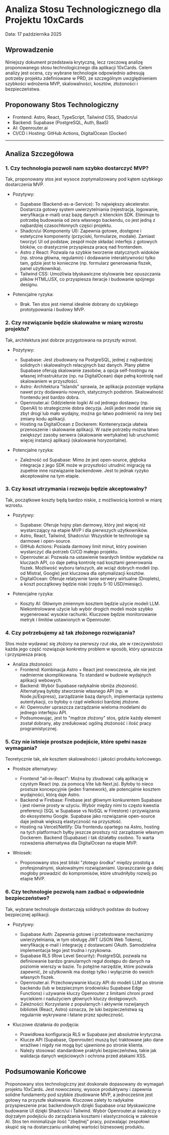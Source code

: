 # Analiza Stosu Technologicznego dla Projektu 10xCards

Data: 17 października 2025

## Wprowadzenie
Niniejszy dokument przedstawia krytyczną, lecz rzeczową analizę proponowanego stosu technologicznego dla aplikacji 10xCards. Celem analizy jest ocena, czy wybrane technologie odpowiednio adresują potrzeby projektu zdefiniowane w PRD, ze szczególnym uwzględnieniem szybkości wdrożenia MVP, skalowalności, kosztów, złożoności i bezpieczeństwa.

## Proponowany Stos Technologiczny
- Frontend: Astro, React, TypeScript, Tailwind CSS, Shadcn/ui
- Backend: Supabase (PostgreSQL, Auth, BaaS)
- AI: Openrouter.ai
- CI/CD i Hosting: GitHub Actions, DigitalOcean (Docker)

---

## Analiza Szczegółowa

### 1. Czy technologia pozwoli nam szybko dostarczyć MVP?

Tak, proponowany stos jest wysoce zoptymalizowany pod kątem szybkiego dostarczenia MVP.

- Pozytywy:
  - Supabase (Backend-as-a-Service): To największy akcelerator. Dostarcza gotowy system uwierzytelniania (rejestracja, logowanie, weryfikacja e-mail) oraz bazę danych z klienckim SDK. Eliminuje to potrzebę budowania od zera własnego backendu, co jest jedną z najbardziej czasochłonnych części projektu.
  - Shadcn/ui (Komponenty UI): Zapewnia gotowe, dostępne i estetyczne komponenty (przyciski, formularze, modale). Zamiast tworzyć UI od podstaw, zespół może składać interfejs z gotowych bloków, co drastycznie przyspiesza pracę nad frontendem.
  - Astro z React: Pozwala na szybkie tworzenie statycznych widoków (np. strona główna, regulamin) i dodawanie interaktywności tylko tam, gdzie jest to konieczne (np. formularz generowania fiszek, panel użytkownika).
  - Tailwind CSS: Umożliwia błyskawiczne stylowanie bez opuszczania plików HTML/JSX, co przyspiesza iteracje i budowanie spójnego designu.

- Potencjalne ryzyka:
  - Brak. Ten stos jest niemal idealnie dobrany do szybkiego prototypowania i budowy MVP.

### 2. Czy rozwiązanie będzie skalowalne w miarę wzrostu projektu?

Tak, architektura jest dobrze przygotowana na przyszły wzrost.

- Pozytywy:
  - Supabase: Jest zbudowany na PostgreSQL, jednej z najbardziej solidnych i skalowalnych relacyjnych baz danych. Plany płatne Supabase oferują skalowanie zasobów, a opcja self-hostingu na własnej infrastrukturze (np. na DigitalOcean) daje pełną kontrolę nad skalowaniem w przyszłości.
  - Astro: Architektura "Islands" sprawia, że aplikacja pozostaje wydajna nawet przy dodawaniu nowych, statycznych podstron. Skalowalność frontendu jest bardzo dobra.
  - Openrouter.ai: Oddzielenie logiki AI od jednego dostawcy (np. OpenAI) to strategicznie dobra decyzja. Jeśli jeden model stanie się zbyt drogi lub mało wydajny, można go łatwo podmienić na inny bez zmiany kodu aplikacji.
  - Hosting na DigitalOcean z Dockerem: Konteneryzacja ułatwia przenoszenie i skalowanie aplikacji. W razie potrzeby można łatwo zwiększyć zasoby serwera (skalowanie wertykalne) lub uruchomić więcej instancji aplikacji (skalowanie horyzontalne).

- Potencjalne ryzyka:
  - Zależność od Supabase: Mimo że jest open-source, głęboka integracja z jego SDK może w przyszłości utrudnić migrację na zupełnie inne rozwiązanie backendowe. Jest to jednak ryzyko akceptowalne na tym etapie.

### 3. Czy koszt utrzymania i rozwoju będzie akceptowalny?

Tak, początkowe koszty będą bardzo niskie, z możliwością kontroli w miarę wzrostu.

- Pozytywy:
  - Supabase: Oferuje hojny plan darmowy, który jest więcej niż wystarczający na etapie MVP i dla pierwszych użytkowników.
  - Astro, React, Tailwind, Shadcn/ui: Wszystkie te technologie są darmowe i open-source.
  - GitHub Actions: Posiada darmowy limit minut, który powinien wystarczyć dla potrzeb CI/CD małego projektu.
  - Openrouter.ai: Pozwala na ustawienie twardych limitów wydatków na kluczach API, co daje pełną kontrolę nad kosztami generowania fiszek. Możliwość wyboru tańszych, ale wciąż dobrych modeli (np. od Mistral, Google) jest kluczowa dla optymalizacji kosztów.
  - DigitalOcean: Oferuje relatywnie tanie serwery wirtualne (Droplets), a koszt początkowy będzie niski (rzędu 5-10 USD/miesiąc).

- Potencjalne ryzyka:
  - Koszty AI: Głównym zmiennym kosztem będzie użycie modeli LLM. Niekontrolowane użycie lub wybór drogich modeli może szybko wygenerować wysokie rachunki. Kluczowe będzie monitorowanie metryk i limitów ustawionych w Openrouter.

### 4. Czy potrzebujemy aż tak złożonego rozwiązania?

Stos może wydawać się złożony na pierwszy rzut oka, ale w rzeczywistości każda jego część rozwiązuje konkretny problem w sposób, który upraszcza i przyspiesza pracę.

- Analiza złożoności:
  - Frontend: Kombinacja Astro + React jest nowoczesna, ale nie jest nadmiernie skomplikowana. To standard w budowie wydajnych aplikacji webowych.
  - Backend: Wybór Supabase radykalnie obniża złożoność. Alternatywą byłoby stworzenie własnego API (np. w Node.js/Express), zarządzanie bazą danych, implementacja systemu autentykacji, co byłoby o rząd wielkości bardziej złożone.
  - AI: Openrouter upraszcza zarządzanie wieloma modelami do jednego interfejsu API.
  - Podsumowując, jest to "mądrze złożony" stos, gdzie każdy element został dobrany, aby zredukować ogólną złożoność i ilość pracy programistycznej.

### 5. Czy nie istnieje prostsze podejście, które spełni nasze wymagania?

Teoretycznie tak, ale kosztem skalowalności i jakości produktu końcowego.

- Prostsze alternatywy:
  - Frontend "all-in-React": Można by zbudować całą aplikację w czystym React (np. za pomocą Vite lub Next.js). Byłoby to nieco prostsze koncepcyjnie (jeden framework), ale potencjalnie kosztem wydajności, którą daje Astro.
  - Backend w Firebase: Firebase jest głównym konkurentem Supabase i jest równie prosty w użyciu. Wybór między nimi to często kwestia preferencji (SQL w Supabase vs NoSQL w Firestore) i przywiązania do ekosystemu Google. Supabase jako rozwiązanie open-source daje jednak większą elastyczność na przyszłość.
  - Hosting na Vercel/Netlify: Dla frontendu opartego na Astro, hosting na tych platformach byłby jeszcze prostszy niż zarządzanie własnym Dockerem. Backend (Supabase) i tak działałby osobno. To warta rozważenia alternatywa dla DigitalOcean na etapie MVP.

- Wniosek:
  - Proponowany stos jest bliski "złotego środka" między prostotą a profesjonalnymi, skalowalnymi rozwiązaniami. Upraszczanie go dalej mogłoby prowadzić do kompromisów, które utrudniłyby rozwój po etapie MVP.

### 6. Czy technologie pozwolą nam zadbać o odpowiednie bezpieczeństwo?

Tak, wybrane technologie dostarczają solidnych podstaw do budowy bezpiecznej aplikacji.

- Pozytywy:
  - Supabase Auth: Zapewnia gotowe i przetestowane mechanizmy uwierzytelniania, w tym obsługę JWT (JSON Web Tokens), weryfikację e-mail i integrację z dostawcami OAuth. Samodzielna implementacja tego jest trudna i ryzykowna.
  - Supabase RLS (Row Level Security): PostgreSQL pozwala na definiowanie bardzo granularnych reguł dostępu do danych na poziomie wierszy w bazie. To potężne narzędzie, które pozwala zapewnić, że użytkownik ma dostęp tylko i wyłącznie do swoich własnych fiszek.
  - Openrouter.ai: Przechowywanie kluczy API do modeli LLM po stronie backendu (lub w bezpiecznym środowisku Supabase Edge Functions) i używanie kluczy Openrouter z limitami chroni przed wyciekiem i nadużyciem głównych kluczy dostępowych.
  - Zależności: Korzystanie z popularnych i aktywnie rozwijanych bibliotek (React, Astro) oznacza, że luki bezpieczeństwa są regularnie wykrywane i łatane przez społeczność.

- Kluczowe działania do podjęcia:
  - Prawidłowa konfiguracja RLS w Supabase jest absolutnie krytyczna.
  - Klucze API (Supabase, Openrouter) muszą być traktowane jako dane wrażliwe i nigdy nie mogą być ujawnione po stronie klienta.
  - Należy stosować standardowe praktyki bezpieczeństwa, takie jak walidacja danych wejściowych i ochrona przed atakami XSS.

## Podsumowanie Końcowe

Proponowany stos technologiczny jest doskonale dopasowany do wymagań projektu 10xCards. Jest nowoczesny, wysoce produktywny i zapewnia solidne fundamenty pod szybkie zbudowanie MVP, a jednocześnie jest gotowy na przyszłe skalowanie. Kluczowe zalety to radykalne przyspieszenie prac backendowych dzięki Supabase oraz błyskawiczne budowanie UI dzięki Shadcn/ui i Tailwind. Wybór Openrouter.ai świadczy o dojrzałym podejściu do zarządzania kosztami i elastycznością w zakresie AI. Stos ten minimalizuje ilość "zbędnej" pracy, pozwalając zespołowi skupić się na dostarczaniu unikalnej wartości biznesowej produktu.

